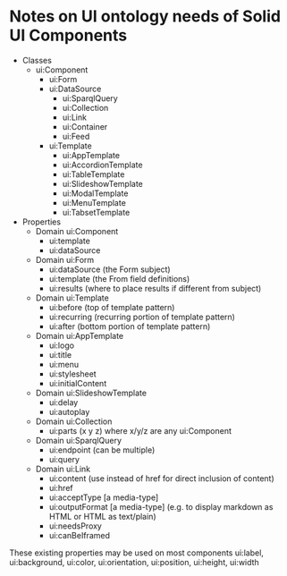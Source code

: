 # Notes on UI ontology needs of Solid UI Components

* Classes
  * ui:Component
    * ui:Form
    * ui:DataSource
      * ui:SparqlQuery
      * ui:Collection
      * ui:Link
      * ui:Container
      * ui:Feed
    * ui:Template
      * ui:AppTemplate
      * ui:AccordionTemplate
      * ui:TableTemplate
      * ui:SlideshowTemplate
      * ui:ModalTemplate
      * ui:MenuTemplate
      * ui:TabsetTemplate
* Properties
    * Domain ui:Component
      * ui:template
      * ui:dataSource
    * Domain ui:Form
      * ui:dataSource  (the Form subject)
      * ui:template    (the From field definitions)
      * ui:results     (where to place results  if different from subject)
    * Domain ui:Template
      * ui:before (top of template pattern)
      * ui:recurring (recurring portion of template pattern)
      * ui:after (bottom portion of template pattern)
    * Domain ui:AppTemplate
      * ui:logo
      * ui:title
      * ui:menu
      * ui:stylesheet
      * ui:initialContent
    * Domain ui:SlideshowTemplate
      * ui:delay
      * ui:autoplay
    * Domain ui:Collection
      * ui:parts (x y z) where x/y/z are any ui:Component   
    * Domain ui:SparqlQuery
      * ui:endpoint (can be multiple)
      * ui:query  
    * Domain ui:Link
      * ui:content (use instead of href for direct inclusion of content)
      * ui:href
      * ui:acceptType [a media-type]
      * ui:outputFormat [a media-type] (e.g. to display markdown as HTML or HTML as text/plain)
      * ui:needsProxy
      * ui:canBeIframed

These existing properties may be used on most components
    ui:label, ui:background, ui:color, ui:orientation, ui:position, ui:height, ui:width
